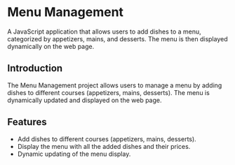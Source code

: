 # Menu Management

A JavaScript application that allows users to add dishes to a menu, categorized by appetizers, mains, and desserts. The menu is then displayed dynamically on the web page.

## Introduction

The Menu Management project allows users to manage a menu by adding dishes to different courses (appetizers, mains, desserts). The menu is dynamically updated and displayed on the web page.

## Features

- Add dishes to different courses (appetizers, mains, desserts).
- Display the menu with all the added dishes and their prices.
- Dynamic updating of the menu display.
